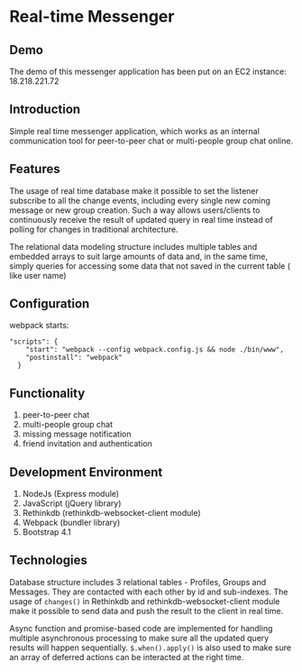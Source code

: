# Real-time Messenger

## Demo
The demo of this messenger application has been put on an EC2 instance: 18.218.221.72 
## Introduction
Simple real time messenger application, which works as an internal communication tool for peer-to-peer chat or multi-people 
group chat online. 

## Features
The usage of real time database make it possible to set the listener subscribe to all the change events, 
including every single new coming message or new group creation. Such a way allows users/clients to continuously receive the result 
of updated query in real time instead of polling for changes in traditional architecture.

The relational data modeling structure includes multiple tables and embedded arrays to suit large amounts of data and, 
in the same time, simply queries for accessing some data that not saved in the current table ( like user name)

## Configuration
webpack starts:
```
"scripts": {
    "start": "webpack --config webpack.config.js && node ./bin/www",
    "postinstall": "webpack"
  }
```

## Functionality
1. peer-to-peer chat
2. multi-people group chat
3. missing message notification
4. friend invitation and authentication

## Development Environment
1. NodeJs (Express module)
2. JavaScript (jQuery library)
3. Rethinkdb (rethinkdb-websocket-client module)
4. Webpack (bundler library)
5. Bootstrap 4.1 

## Technologies

Database structure includes 3 relational tables - Profiles, Groups and Messages. They are contacted with each other by id
and sub-indexes. The usage of `changes()` in Rethinkdb and rethinkdb-websocket-client module make it possible to send data 
and push the result to the client in real time.

Async function and promise-based code are implemented for handling multiple asynchronous processing to make sure all the 
updated query results will happen sequentially. `$.when().apply()` is also used to make sure an array of deferred actions
can be interacted at the right time.









